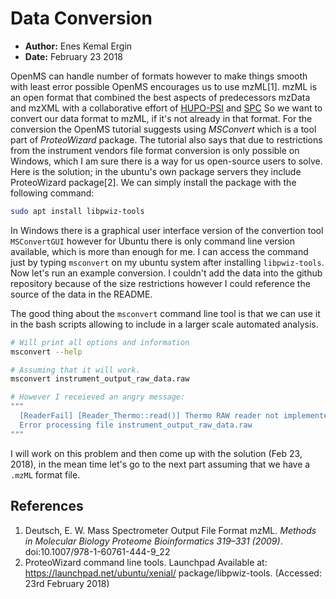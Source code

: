 # Data Conversion

- __Author:__ Enes Kemal Ergin
- __Date:__ February 23 2018

OpenMS can handle number of formats however to make things smooth with least error possible OpenMS encourages us to use mzML[1]. mzML is an open format that combined the best aspects of predecessors mzData and mzXML with a collaborative effort of [HUPO-PSI](http://www.psidev.info/) and [SPC](http://tools.proteomecenter.org/software.php) So we want to convert our data format to mzML, if it's not already in that format. For the conversion the OpenMS tutorial suggests using _MSConvert_ which is a tool part of _ProteoWizard_ package. The tutorial also says that due to restrictions from the instrument vendors file format conversion is only possible on Windows, which I am sure there is a way for us open-source users to solve. Here is the solution; in the ubuntu's own package servers they include ProteoWizard package[2]. We can simply install the package with the following command:

```Bash
sudo apt install libpwiz-tools
```

In Windows there is a graphical user interface version of the convertion tool ```MSConvertGUI``` however for Ubuntu there is only command line version available, which is more than enough for me. I can access the command just by typing ```msconvert``` on my ubuntu system after installing ```libpwiz-tools```. Now let's run an example conversion. I couldn't add the data into the github repository because of the size restrictions however I could reference the source of the data in the README.

The good thing about the ```msconvert``` command line tool is that we can use it in the bash scripts allowing to include in a larger scale automated analysis.

```Bash
# Will print all options and information
msconvert --help

# Assuming that it will work.
msconvert instrument_output_raw_data.raw

# However I receieved an angry message:
"""
  [ReaderFail] [Reader_Thermo::read()] Thermo RAW reader not implemented: Thermo DLLs only work on Windows
  Error processing file instrument_output_raw_data.raw
"""
```

I will work on this problem and then come up with the solution (Feb 23, 2018), in the mean time let's go to the next part assuming that we have a ```.mzML``` format file.






## References

1. Deutsch, E. W. Mass Spectrometer Output File Format mzML. _Methods in Molecular Biology Proteome Bioinformatics 319–331 (2009)_. doi:10.1007/978-1-60761-444-9_22
2. ProteoWizard command line tools. Launchpad Available at: https://launchpad.net/ubuntu/xenial/ package/libpwiz-tools. (Accessed: 23rd February 2018)

